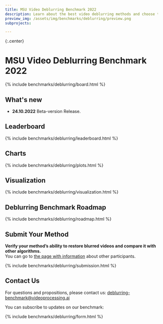 ```yaml
---
title: MSU Video Deblurring Benchmark 2022
description: Learn about the best video deblurring methods and choose the best model
preview_img: /assets/img/benchmarks/deblurring/preview.png
subprojects:

---
```

<style>
    .container{
        box-shadow: 0 5px 10px 1px grey;
        background: rgba(255, 255, 255, 0.90);
        text-align: center;
        border-radius: 5px;
        overflow: hidden;
        margin: 2.5em auto;
        width: 100%;
    }

    .product-details {
        position: relative;
        text-align: left;
        overflow: hidden;
        padding: 1px 15px;
        height: 100%;
        float: left;
        width: 44%;
    }
    .container .product-details h1{
        display: inline-block;
        position: relative;
        font-size: 20px;
        color: #344055;
        margin: 0;
    }

    .control{
        position: absolute;
        bottom: 20%;
        left: 22.8%;
    }
</style>


<head><base target="_top"></head>
<link rel="stylesheet" href="/assets/css/benchmarks/style.css">
<script src="https://code.highcharts.com/highcharts.js"></script>
<script src="https://code.highcharts.com/modules/exporting.js"></script>
<script src="https://code.highcharts.com/modules/export-data.js"></script>
<script src="https://code.highcharts.com/modules/accessibility.js"></script>
<script src="https://ajax.googleapis.com/ajax/libs/jquery/1.8.2/jquery.min.js"></script>
<script src="https://code.highcharts.com/highcharts-more.js"></script>
<link rel="stylesheet" type="text/css" href="https://cdn.datatables.net/1.10.22/css/jquery.dataTables.css">
<script type="text/javascript" charset="utf8"
   src="https://cdn.datatables.net/1.10.22/js/jquery.dataTables.js"></script>


{:.center}
# MSU Video Deblurring Benchmark 2022

<div id="buttons"></div>
<script>
    __set_menu_buttons([
    ['Home', '/benchmarks/deblurring.html'],
    ['Participants','/benchmarks/deblurring-participants.html'], 
    ['Dataset','/benchmarks/deblurring-dataset.html'], 
    ['Evaluation methodology', '/benchmarks/deblurring-methodology.html'], 
    ['How to participate', '#participate'],
    ['Contact us', '#contacts']
    ], 'Home')
</script>

<div class="current_content" markdown="1">

{% include benchmarks/deblurring/board.html %}

## What's new
- **24.10.2022** Beta-version Release.

## <span id="charts"></span> Leaderboard

{% include benchmarks/deblurring/leaderboard.html %}

## <span id="charts"></span> Charts
{% include benchmarks/deblurring/plots.html %}

## <span id="visualization"></span> Visualization

{% include benchmarks/deblurring/visualization.html %}

## <span id="Roadmap"></span> Deblurring Benchmark Roadmap
{% include benchmarks/deblurring/roadmap.html %}


## <span id="participate"></span> Submit Your Method
**Verify your method’s ability to restore blurred videos and compare it with other algorithms.**<br>
You can go to <a href="/benchmarks/deblurring-participants.html">the page with information</a> about other participants.
<br>

{% include benchmarks/deblurring/submission.html %}

## <span id="contacts"></span> Contact Us

For questions and propositions, please contact us: <deblurring-benchmark@videoprocessing.ai>

You can subscribe to updates on our benchmark:

{% include benchmarks/deblurring/form.html %}

</div>
